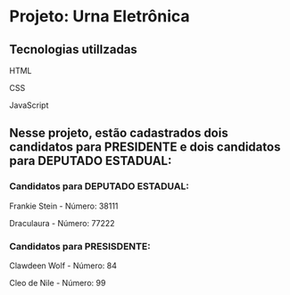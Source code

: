 # Projeto: Urna Eletrônica

## Tecnologias utilIzadas  

HTML

CSS

JavaScript

## Nesse projeto, estão cadastrados dois candidatos para PRESIDENTE e dois candidatos para DEPUTADO ESTADUAL:

### Candidatos para DEPUTADO ESTADUAL:

Frankie Stein - Número: 38111

Draculaura - Número: 77222

### Candidatos para PRESISDENTE:

Clawdeen Wolf - Número: 84

Cleo de Nile - Número: 99
